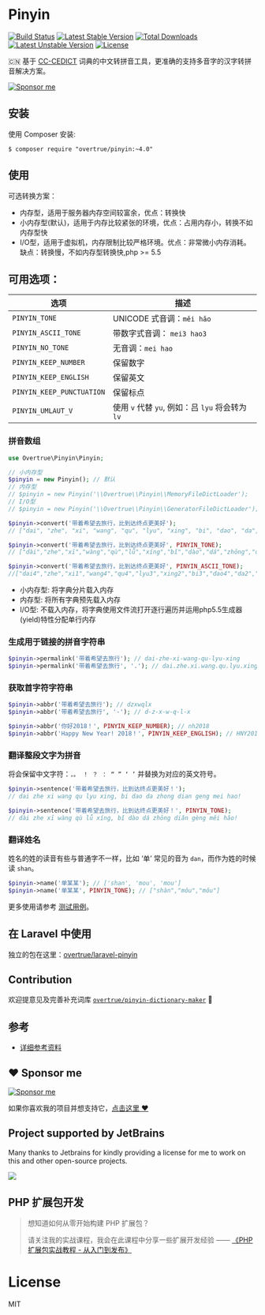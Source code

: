 # Pinyin
[![Build Status](https://travis-ci.org/overtrue/pinyin.svg?branch=master)](https://travis-ci.org/overtrue/pinyin)
[![Latest Stable Version](https://poser.pugx.org/overtrue/pinyin/v/stable.svg)](https://packagist.org/packages/overtrue/pinyin) [![Total Downloads](https://poser.pugx.org/overtrue/pinyin/downloads.svg)](https://packagist.org/packages/overtrue/pinyin) [![Latest Unstable Version](https://poser.pugx.org/overtrue/pinyin/v/unstable.svg)](https://packagist.org/packages/overtrue/pinyin) [![License](https://poser.pugx.org/overtrue/pinyin/license.svg)](https://packagist.org/packages/overtrue/pinyin)

:cn: 基于 [CC-CEDICT](http://cc-cedict.org/wiki/) 词典的中文转拼音工具，更准确的支持多音字的汉字转拼音解决方案。

[![Sponsor me](https://github.com/overtrue/overtrue/blob/master/sponsor-me-button-s.svg?raw=true)](https://github.com/sponsors/overtrue)


## 安装

使用 Composer 安装:

```
$ composer require "overtrue/pinyin:~4.0"
```

## 使用

可选转换方案：

- 内存型，适用于服务器内存空间较富余，优点：转换快
- 小内存型(默认)，适用于内存比较紧张的环境，优点：占用内存小，转换不如内存型快
- I/O型，适用于虚拟机，内存限制比较严格环境。优点：非常微小内存消耗。缺点：转换慢，不如内存型转换快,php >= 5.5

## 可用选项：

|      选项      | 描述                                                |
| -------------  | ---------------------------------------------------|
| `PINYIN_TONE`  | UNICODE 式音调：`měi hǎo`                    |
| `PINYIN_ASCII_TONE`  | 带数字式音调：  `mei3 hao3`                    |
| `PINYIN_NO_TONE`    |  无音调：`mei hao` | 
| `PINYIN_KEEP_NUMBER`    | 保留数字  | 
| `PINYIN_KEEP_ENGLISH`   | 保留英文   | 
| `PINYIN_KEEP_PUNCTUATION`   |  保留标点  | 
| `PINYIN_UMLAUT_V` | 使用 `v` 代替 `yu`, 例如：吕 `lyu` 将会转为 `lv` |

### 拼音数组

```php
use Overtrue\Pinyin\Pinyin;

// 小内存型
$pinyin = new Pinyin(); // 默认
// 内存型
// $pinyin = new Pinyin('\\Overtrue\\Pinyin\\MemoryFileDictLoader');
// I/O型
// $pinyin = new Pinyin('\\Overtrue\\Pinyin\\GeneratorFileDictLoader');

$pinyin->convert('带着希望去旅行，比到达终点更美好');
// ["dai", "zhe", "xi", "wang", "qu", "lyu", "xing", "bi", "dao", "da", "zhong", "dian", "geng", "mei", "hao"]

$pinyin->convert('带着希望去旅行，比到达终点更美好', PINYIN_TONE);
// ["dài","zhe","xī","wàng","qù","lǚ","xíng","bǐ","dào","dá","zhōng","diǎn","gèng","měi","hǎo"]

$pinyin->convert('带着希望去旅行，比到达终点更美好', PINYIN_ASCII_TONE);
//["dai4","zhe","xi1","wang4","qu4","lyu3","xing2","bi3","dao4","da2","zhong1","dian3","geng4","mei3","hao3"]
```

- 小内存型: 将字典分片载入内存
- 内存型: 将所有字典预先载入内存
- I/O型: 不载入内存，将字典使用文件流打开逐行遍历并运用php5.5生成器(yield)特性分配单行内存


### 生成用于链接的拼音字符串

```php
$pinyin->permalink('带着希望去旅行'); // dai-zhe-xi-wang-qu-lyu-xing
$pinyin->permalink('带着希望去旅行', '.'); // dai.zhe.xi.wang.qu.lyu.xing
```

### 获取首字符字符串

```php
$pinyin->abbr('带着希望去旅行'); // dzxwqlx
$pinyin->abbr('带着希望去旅行', '-'); // d-z-x-w-q-l-x

$pinyin->abbr('你好2018！', PINYIN_KEEP_NUMBER); // nh2018
$pinyin->abbr('Happy New Year! 2018！', PINYIN_KEEP_ENGLISH); // HNY2018
```

### 翻译整段文字为拼音

将会保留中文字符：`，。 ！ ？ ： “ ” ‘ ’` 并替换为对应的英文符号。

```php
$pinyin->sentence('带着希望去旅行，比到达终点更美好！');
// dai zhe xi wang qu lyu xing, bi dao da zhong dian geng mei hao!

$pinyin->sentence('带着希望去旅行，比到达终点更美好！', PINYIN_TONE);
// dài zhe xī wàng qù lǚ xíng, bǐ dào dá zhōng diǎn gèng měi hǎo!
```

### 翻译姓名

姓名的姓的读音有些与普通字不一样，比如 ‘单’ 常见的音为 `dan`，而作为姓的时候读 `shan`。

```php
$pinyin->name('单某某'); // ['shan', 'mou', 'mou']
$pinyin->name('单某某', PINYIN_TONE); // ["shàn","mǒu","mǒu"]
```

更多使用请参考 [测试用例](https://github.com/overtrue/pinyin/blob/master/tests/AbstractDictLoaderTestCase.php)。

## 在 Laravel 中使用

独立的包在这里：[overtrue/laravel-pinyin](https://github.com/overtrue/laravel-pinyin)

## Contribution
欢迎提意见及完善补充词库 [`overtrue/pinyin-dictionary-maker`](https://github.com/overtrue/pinyin-dictionary-maker/tree/master/patches) :kiss:

## 参考

- [详细参考资料](https://github.com/overtrue/pinyin-resources)

## :heart: Sponsor me 

[![Sponsor me](https://github.com/overtrue/overtrue/blob/master/sponsor-me.svg?raw=true)](https://github.com/sponsors/overtrue)

如果你喜欢我的项目并想支持它，[点击这里 :heart:](https://github.com/sponsors/overtrue)

## Project supported by JetBrains

Many thanks to Jetbrains for kindly providing a license for me to work on this and other open-source projects.

[![](https://resources.jetbrains.com/storage/products/company/brand/logos/jb_beam.svg)](https://www.jetbrains.com/?from=https://github.com/overtrue)


## PHP 扩展包开发

> 想知道如何从零开始构建 PHP 扩展包？
>
> 请关注我的实战课程，我会在此课程中分享一些扩展开发经验 —— [《PHP 扩展包实战教程 - 从入门到发布》](https://learnku.com/courses/creating-package)

# License

MIT
